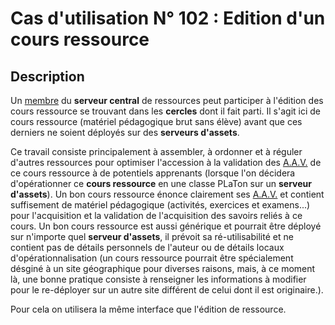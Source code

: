 # Cas d'utilisation N° 102 :  Edition d'un cours ressource

##	Description

Un [membre](https://github.com/PremierLangage/platon-conception/blob/master/acteur/Membre.md) du **serveur central** de ressources peut participer à l'édition des cours ressource se trouvant dans les **cercles** dont il fait parti. Il s'agit ici de cours ressource (matériel pédagogique brut sans élève) avant que ces derniers ne soient déployés sur des **serveurs d'assets**.

Ce travail consiste principalement à assembler, à ordonner et à réguler d'autres ressources pour optimiser l'accession à la validation des [A.A.V.](https://github.com/PremierLangage/platon-conception/blob/master/concept/aav.md) de ce cours ressource à de potentiels apprenants (lorsque l'on décidera d'opérationner ce **cours ressource** en une classe PLaTon sur un **serveur d'assets**). Un bon cours ressource énonce clairement ses [A.A.V.](https://github.com/PremierLangage/platon-conception/blob/master/concept/aav.md) et contient suffisement de matériel pédagogique (activités, exercices et examens...) pour l'acquisition et la validation de l'acquisition des savoirs reliés à ce cours. Un bon cours ressource est aussi générique et pourrait être déployé sur n'importe quel **serveur d'assets**, il prévoit sa ré-utilisabilité et ne contient pas de détails personnels de l'auteur ou de détails locaux d'opérationnalisation (un cours ressource pourrait être spécialement désginé à un site géographique pour diverses raisons, mais, à ce moment là, une bonne pratique consiste à renseigner les informations à modifier pour le re-déployer sur un autre site différent de celui dont il est originaire.).

Pour cela on utilisera la même interface que l'édition de ressource.

